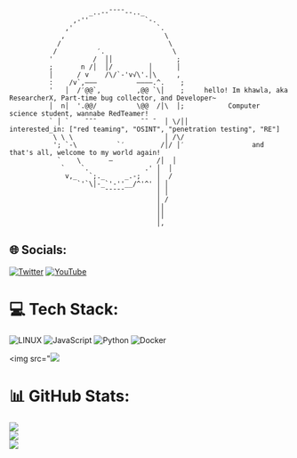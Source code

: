 
```


                    _..--¯¯¯¯--.._
                ,-''              `-.
              ,'                     `.                       
             ,                         \                  
            /                           \                   
           /          ′.                 \                     
          '          /  ││                ;                              
          ;       n /│  │/         │      │
          │      / v    /\/`-'v√\'.│\     ,
          :    /v`,———          ————.^.    ;
          '   │  /′@@`,         ,@@ `\│    ;     hello! Im khawla, aka ResearcherX, Part-time bug collector, and Developer~
          │  n│  '.@@/          \@@  /│\  │;           Computer science student, wannabe RedTeamer!                  
          ` │ `    ¯¯¯           ¯¯ ¯  │ \/││            interested_in: ["red teaming", "OSINT", "penetration testing", "RE"]
           \ \ \                       │ /\/
           '; `-\          `′         /│/ │′                 and that's all, welcome to my world again!
            `    \       —           /│  │
             `    `.              .' │  │
              v,_   `;._     _.-;    │  /
                 `'`\│-_`'-''__/^'^' │ │        
                        ¯¯¯¯¯        │ │
                                     │ /
                                     ││
                                     ││
                                     │,

```
## 🌐 Socials:
[![Twitter](https://img.shields.io/badge/Twitter-%231DA1F2.svg?logo=Twitter&logoColor=white)](https://twitter.com/@cybersoldiervx) [![YouTube](https://img.shields.io/badge/YouTube-%23FF0000.svg?logo=YouTube&logoColor=white)](https://youtube.com/@cybersoldiervx) 

# 💻 Tech Stack:
![LINUX](https://img.shields.io/badge/Linux-FCC624?style=for-the-badge&logo=linux&logoColor=black) ![JavaScript](https://img.shields.io/badge/javascript-%23323330.svg?style=for-the-badge&logo=javascript&logoColor=%23F7DF1E) ![Python](https://img.shields.io/badge/python-3670A0?style=for-the-badge&logo=python&logoColor=ffdd54) ![Docker](https://img.shields.io/badge/docker-%230db7ed.svg?style=for-the-badge&logo=docker&logoColor=white)


<img src="<img src="https://github.com/khawla-abdulsattar/khawla-abdulsattar/assets/139021578/e5e6d2f0-d9a5-4893-8426-7cd2719b9726">


# 📊 GitHub Stats:
![](https://github-readme-stats.vercel.app/api?username=cybersoldiervx&theme=gotham&hide_border=false&include_all_commits=false&count_private=false)<br/>
![](https://github-readme-streak-stats.herokuapp.com/?user=cybersoldiervx&theme=gotham&hide_border=false)<br/>
![](https://github-readme-stats.vercel.app/api/top-langs/?username=cybersoldiervx&theme=gotham&hide_border=false&include_all_commits=false&count_private=false&layout=compact)

<!-- Proudly created with GPRM ( https://gprm.itsvg.in ) -->


